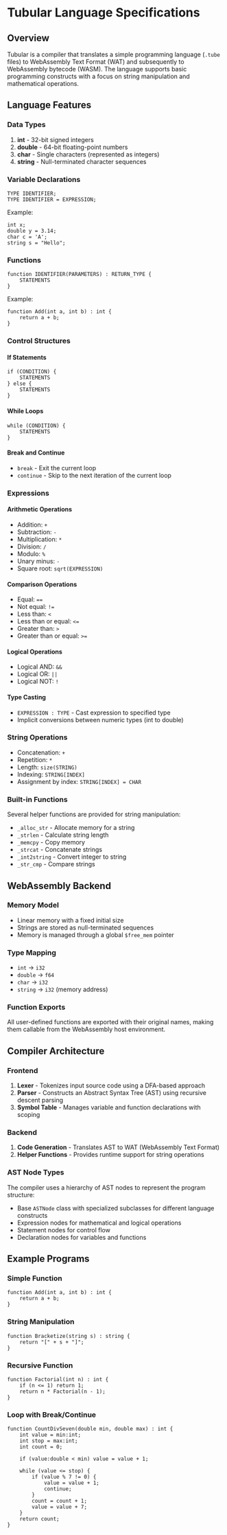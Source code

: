 # Tubular Language Specifications

## Overview
Tubular is a compiler that translates a simple programming language (`.tube` files) to WebAssembly Text Format (WAT) and subsequently to WebAssembly bytecode (WASM). The language supports basic programming constructs with a focus on string manipulation and mathematical operations.

## Language Features

### Data Types
1. **int** - 32-bit signed integers
2. **double** - 64-bit floating-point numbers
3. **char** - Single characters (represented as integers)
4. **string** - Null-terminated character sequences

### Variable Declarations
```
TYPE IDENTIFIER;
TYPE IDENTIFIER = EXPRESSION;
```

Example:
```tube
int x;
double y = 3.14;
char c = 'A';
string s = "Hello";
```

### Functions
```
function IDENTIFIER(PARAMETERS) : RETURN_TYPE {
    STATEMENTS
}
```

Example:
```tube
function Add(int a, int b) : int {
    return a + b;
}
```

### Control Structures

#### If Statements
```tube
if (CONDITION) {
    STATEMENTS
} else {
    STATEMENTS
}
```

#### While Loops
```tube
while (CONDITION) {
    STATEMENTS
}
```

#### Break and Continue
- `break` - Exit the current loop
- `continue` - Skip to the next iteration of the current loop

### Expressions

#### Arithmetic Operations
- Addition: `+`
- Subtraction: `-`
- Multiplication: `*`
- Division: `/`
- Modulo: `%`
- Unary minus: `-`
- Square root: `sqrt(EXPRESSION)`

#### Comparison Operations
- Equal: `==`
- Not equal: `!=`
- Less than: `<`
- Less than or equal: `<=`
- Greater than: `>`
- Greater than or equal: `>=`

#### Logical Operations
- Logical AND: `&&`
- Logical OR: `||`
- Logical NOT: `!`

#### Type Casting
- `EXPRESSION : TYPE` - Cast expression to specified type
- Implicit conversions between numeric types (int to double)

### String Operations
- Concatenation: `+`
- Repetition: `*`
- Length: `size(STRING)`
- Indexing: `STRING[INDEX]`
- Assignment by index: `STRING[INDEX] = CHAR`

### Built-in Functions
Several helper functions are provided for string manipulation:
- `_alloc_str` - Allocate memory for a string
- `_strlen` - Calculate string length
- `_memcpy` - Copy memory
- `_strcat` - Concatenate strings
- `_int2string` - Convert integer to string
- `_str_cmp` - Compare strings

## WebAssembly Backend

### Memory Model
- Linear memory with a fixed initial size
- Strings are stored as null-terminated sequences
- Memory is managed through a global `$free_mem` pointer

### Type Mapping
- `int` → `i32`
- `double` → `f64`
- `char` → `i32`
- `string` → `i32` (memory address)

### Function Exports
All user-defined functions are exported with their original names, making them callable from the WebAssembly host environment.

## Compiler Architecture

### Frontend
1. **Lexer** - Tokenizes input source code using a DFA-based approach
2. **Parser** - Constructs an Abstract Syntax Tree (AST) using recursive descent parsing
3. **Symbol Table** - Manages variable and function declarations with scoping

### Backend
1. **Code Generation** - Translates AST to WAT (WebAssembly Text Format)
2. **Helper Functions** - Provides runtime support for string operations

### AST Node Types
The compiler uses a hierarchy of AST nodes to represent the program structure:
- Base `ASTNode` class with specialized subclasses for different language constructs
- Expression nodes for mathematical and logical operations
- Statement nodes for control flow
- Declaration nodes for variables and functions

## Example Programs

### Simple Function
```tube
function Add(int a, int b) : int {
    return a + b;
}
```

### String Manipulation
```tube
function Bracketize(string s) : string {
    return "[" + s + "]";
}
```

### Recursive Function
```tube
function Factorial(int n) : int {
    if (n <= 1) return 1;
    return n * Factorial(n - 1);
}
```

### Loop with Break/Continue
```tube
function CountDivSeven(double min, double max) : int {
    int value = min:int;
    int stop = max:int;
    int count = 0;
    
    if (value:double < min) value = value + 1;
    
    while (value <= stop) {
        if (value % 7 != 0) {
            value = value + 1;
            continue;
        }
        count = count + 1;
        value = value + 7;
    }
    return count;
}
```
